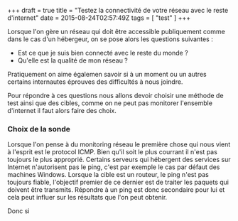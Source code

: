 +++
draft = true
title = "Testez la connectivité de votre réseau avec le reste d'internet"
date = 2015-08-24T02:57:49Z
tags = [ "test" ]
+++

Lorsque l'on gère un réseau qui doit être accessible publiquement comme dans le cas d'un hébergeur, on se pose alors les questions suivantes :

- Est ce que je suis bien connecté avec le reste du monde ?
- Qu'elle est la qualité de mon réseau ?

Pratiquement on aime égalemen savoir si à un moment ou un autres certains internautes
 éprouves des difficultés à nous joindre.

Pour répondre à ces questions nous allons devoir choisir une méthode de test
 ainsi que des cibles, comme on ne peut pas monitorer l'ensemble d'internet il faut alors faire des choix.

### Choix de la sonde

Lorsque l'on pense à du monitoring réseau le première chose qui nous vient à
l'esprit est le protocol ICMP. Bien qu'il soit le plus courrant il n'est pas
 toujours le plus approprié. Certains serveurs qui hébergent des services sur
 Internet n'autorisent pas le ping, c'est par exemple le cas par défaut des
 machines Windows. Lorsque la cible est un routeur, le ping n'est pas toujours fiable,
 l'objectif premier de ce dernier est de traiter les paquets qui doivent être transmits.
 Répondre à un ping est donc secondaire pour lui et cela peut influer sur les résultats
 que l'on peut obtenir.

Donc si

